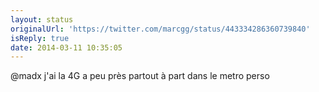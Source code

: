 ```yaml
---
layout: status
originalUrl: 'https://twitter.com/marcgg/status/443334286360739840'
isReply: true
date: 2014-03-11 10:35:05
---
```


@madx j'ai la 4G a peu près partout à part dans le metro perso
